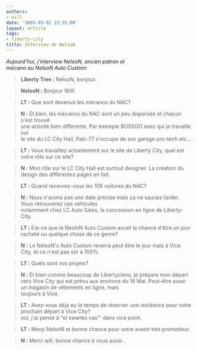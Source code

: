 ```yaml
---
authors:
- will
date: '2003-03-02 13:35:00'
layout: article
tags:
- liberty-city
title: Interview de NelsoN
---
```



_Aujourd'hui, j'interview NelsoN, ancien patron et  
mécano au NelsoN Auto Custom:_

> **Liberty Tree :** NelsoN, bonjour.

> **NelsoN :** Bonjour Will!

> **LT :** Que sont devenus les mécanos du NAC?

> **N :** Et bien, les mécanos du NAC sont un peu dispersés et chacun s'est trouvé  
> une activité bien différente. Par exemple BOSSGO avec qui je travaille sur  
> le site du LC City Hall, Paki-77 s'occupe de son garage pro-tech etc...

> **LT :** Vous travaillez actuellement sur le site de Liberty City, quel est votre rôle sur ce site?

> **N :** Mon rôle sur le LC City Hall est surtout designer. La création du design des différentes pages en fait.

> **LT :** Quand recevrez-vous les 108 voitures du NAC?

> **N :** Nous n'avons pas une date précise mais ça ne saurais tarder. Vous retrouverez ces véhicules  
> notamment chez LC Auto Sales, la concession en ligne de Liberty-City.

> **LT :** Est-ce que le NesloN Auto Custom aurait la chance d'être un jour racheté ou quelque chose de ce genre?

> **N :** Le NelsoN's Auto Custom reverra peut être le jour mais à Vice City, et ce n'est pas sûr à 100%.

> **LT :** Quels sont vos projets?

> **N :** Et bien comme beaucoup de Libertyciens, je prépare mon départ vers Vice City qui est prévu aux environs du 16 Mai. Peut-être aussi un magasin de vêtements en ligne, mais  
> toujours à Vice.

> **LT :** Avez-vous déjà eu le temps de réserver une résidence pour votre prochain départ à Vice City?  
> oui, j'ai pensé à "el swanko cas"' dans vice point.

> **LT :** Merçi NelsoN et bonne chance pour votre avenir très prometteur.

> **N :** Merci will, bonne chance à vous aussi .